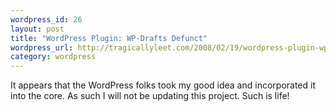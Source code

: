 ```yaml
--- 
wordpress_id: 26
layout: post
title: "WordPress Plugin: WP-Drafts Defunct"
wordpress_url: http://tragicallyleet.com/2008/02/19/wordpress-plugin-wp-drafts-defunct/
category: wordpress
---
```

It appears that the WordPress folks took my good idea and incorporated it into the core.  As such I will not be updating this project.  Such is life!



